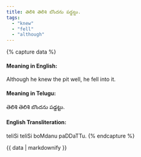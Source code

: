 ```yaml
---
title: తెలిశి తెలిశి బొందను పడ్డట్టు.
tags:
  - "knew"
  - "fell"
  - "although"
---
```


{% capture data %}
#### Meaning in English:
Although he knew the pit well, he fell into it.

#### Meaning in Telugu:
తెలిశి తెలిశి బొందను పడ్డట్టు.

#### English Transliteration:
teliSi teliSi boMdanu paDDaTTu.
{% endcapture %}

<div class="notice">{{ data | markdownify }}</div>

